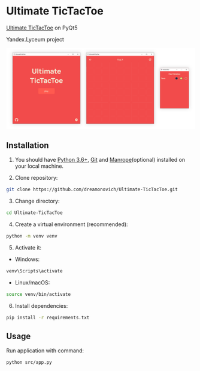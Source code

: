 # Ultimate TicTacToe

[Ultimate TicTacToe](https://en.wikipedia.org/wiki/Ultimate_tic-tac-toe) on PyQt5

Yandex.Lyceum project

![](showcase.png)

## Installation

1. You should have [Python 3.6+](https://www.python.org/downloads/), [Git](https://git-scm.com/downloads) and [Manrope](https://fonts.google.com/specimen/Manrope)(optional) installed on your local machine.

2. Clone repository:

```bash
git clone https://github.com/dreamonovich/Ultimate-TicTacToe.git
```

3. Change directory:

```bash
cd Ultimate-TicTacToe
```

4. Create a virtual environment (recommended):

```bash
python -m venv venv
```
5. Activate it:
   
- Windows:

```bash
venv\Scripts\activate
```

- Linux/macOS:

```bash
source venv/bin/activate
```

6. Install dependencies:

```bash
pip install -r requirements.txt
```
## Usage

Run application with command:

```bash
python src/app.py
```
